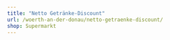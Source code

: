 ```yaml
---
title: "Netto Getränke-Discount"
url: /woerth-an-der-donau/netto-getraenke-discount/
shop: Supermarkt
---
```


